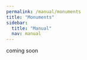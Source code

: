 ```yaml
---
permalink: /manual/monuments
title: "Monuments"
sidebar:
  title: "Manual"
  nav: manual
---
```


coming soon